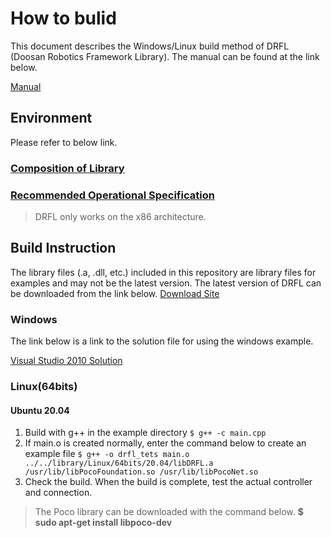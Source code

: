 # How to bulid

This document describes the Windows/Linux build method of DRFL (Doosan Robotics Framework Library).
The manual can be found at the link below.

[Manual](https://manual.doosanrobotics.com/help/api/latest/publish/en_us/api-manual-36471062.html)

## Environment

Please refer to below link.

### [Composition of Library](https://manual.doosanrobotics.com/help/api/latest/publish/en_us/composition-of-library-36471066.html)
### [Recommended Operational Specification](https://manual.doosanrobotics.com/help/api/latest/publish/en_us/recommended-operational-specification-50890483.html)

> DRFL only works on the x86 architecture.

## Build Instruction
The library files (.a, .dll, etc.) included in this repository are library files for examples and may not be the latest version. 
The latest version of DRFL can be downloaded from the link below.
[Download Site](https://robotlab.doosanrobotics.com/en/board/Resources/Software/b1093461-88c9-eb11-bacc-000d3aa2bc06?pageId=864ff7c8-5545-e911-a824-000d3a07f6fe&searchKeyword=)

### Windows

The link below is a link to the solution file for using the windows example.

[Visual Studio 2010 Solution](https://github.com/doosan-robotics/API-DRFL/blob/main/example/Windows/windows_example/windows_example.sln)


### Linux(64bits)

#### Ubuntu 20.04

1. Build with g++ in the example directory
`$ g++ -c main.cpp`
2.	If main.o is created normally, enter the command below to create an example file
`$ g++ -o drfl_tets main.o ../../library/Linux/64bits/20.04/libDRFL.a /usr/lib/libPocoFoundation.so /usr/lib/libPocoNet.so`
3.	Check the build. When the build is complete, test the actual controller and connection.

> The Poco library can be downloaded with the command below.
> **$ sudo apt-get install libpoco-dev**

